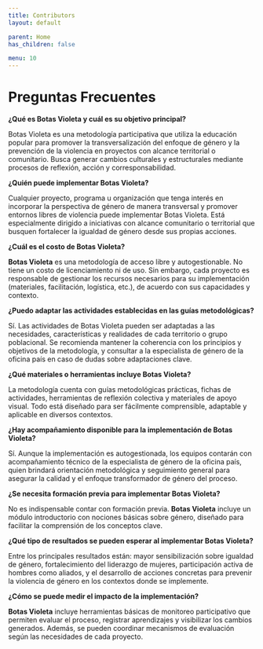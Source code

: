 ```yaml
---
title: Contributors
layout: default

parent: Home
has_children: false

menu: 10
---
```


# Preguntas Frecuentes

**¿Qué es Botas Violeta y cuál es su objetivo principal?**

Botas Violeta es una metodología participativa que utiliza la educación popular para promover la transversalización del enfoque de género y la prevención de la violencia en proyectos con alcance territorial o comunitario. Busca generar cambios culturales y estructurales mediante procesos de reflexión, acción y corresponsabilidad.

**¿Quién puede implementar Botas Violeta?**

Cualquier proyecto, programa u organización que tenga interés en incorporar la perspectiva de género de manera transversal y promover entornos libres de violencia puede implementar Botas Violeta. Está especialmente dirigido a iniciativas con alcance comunitario o territorial que busquen fortalecer la igualdad de género desde sus propias acciones.

**¿Cuál es el costo de Botas Violeta?**

**Botas Violeta** es una metodología de acceso libre y autogestionable. No tiene un costo de licenciamiento ni de uso. Sin embargo, cada proyecto es responsable de gestionar los recursos necesarios para su implementación (materiales, facilitación, logística, etc.), de acuerdo con sus capacidades y contexto.

**¿Puedo adaptar las actividades establecidas en las guías metodológicas?**

Sí. Las actividades de Botas Violeta pueden ser adaptadas a las necesidades, características y realidades de cada territorio o grupo poblacional. Se recomienda mantener la coherencia con los principios y objetivos de la metodología, y consultar a la especialista de género de la oficina país en caso de dudas sobre adaptaciones clave.

**¿Qué materiales o herramientas incluye Botas Violeta?**

La metodología cuenta con guías metodológicas prácticas, fichas de actividades, herramientas de reflexión colectiva y materiales de apoyo visual. Todo está diseñado para ser fácilmente comprensible, adaptable y aplicable en diversos contextos.

**¿Hay acompañamiento disponible para la implementación de Botas Violeta?**

Sí. Aunque la implementación es autogestionada, los equipos contarán con acompañamiento técnico de la especialista de género de la oficina país, quien brindará orientación metodológica y seguimiento general para asegurar la calidad y el enfoque transformador de género del proceso.

**¿Se necesita formación previa para implementar Botas Violeta?**

No es indispensable contar con formación previa. **Botas Violeta** incluye un módulo introductorio con nociones básicas sobre género, diseñado para facilitar la comprensión de los conceptos clave.

**¿Qué tipo de resultados se pueden esperar al implementar Botas Violeta?**

Entre los principales resultados están: mayor sensibilización sobre igualdad de género, fortalecimiento del liderazgo de mujeres, participación activa de hombres como aliados, y el desarrollo de acciones concretas para prevenir la violencia de género en los contextos donde se implemente.

**¿Cómo se puede medir el impacto de la implementación?**

**Botas Violeta** incluye herramientas básicas de monitoreo participativo que permiten evaluar el proceso, registrar aprendizajes y visibilizar los cambios generados. Además, se pueden coordinar mecanismos de evaluación según las necesidades de cada proyecto.
